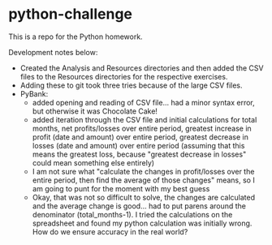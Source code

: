 # python-challenge
This is a repo for the Python homework.


Development notes below:
- Created the Analysis and Resources directories and then added the CSV files to the Resources directories for the respective exercises.
- Adding these to git took three tries because of the large CSV files.  
- PyBank:
  - added opening and reading of CSV file... had a minor syntax error, but otherwise it was Chocolate Cake!
  - added iteration through the CSV file and initial calculations for total months, net profits/losses over entire period, greatest increase in profit (date and amount) over entire period, greatest decrease in losses (date and amount) over entire period (assuming that this means the greatest loss, because "greatest decrease in losses" could mean something else entirely)
  - I am not sure what "calculate the changes in profit/losses over the entire period, then find the average of those changes" means, so I am going to punt for the moment with my best guess
  - Okay, that was not so difficult to solve, the changes are calculated and the average change is good... had to put parens around the denominator (total_months-1).  I tried the calculations on the spreadsheet and found my python calculation was initially wrong.  How do we ensure accuracy in the real world?  

